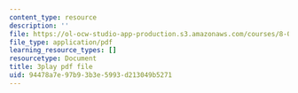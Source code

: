 ```yaml
---
content_type: resource
description: ''
file: https://ol-ocw-studio-app-production.s3.amazonaws.com/courses/8-01sc-classical-mechanics-fall-2016/94478a7e97b93b3e5993d213049b5271_TF93gm1_O8M.pdf
file_type: application/pdf
learning_resource_types: []
resourcetype: Document
title: 3play pdf file
uid: 94478a7e-97b9-3b3e-5993-d213049b5271
---
```

